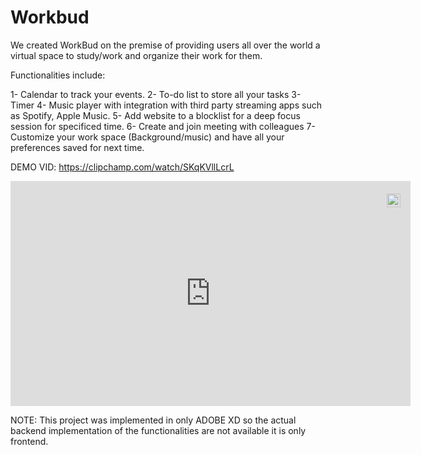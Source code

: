 # Workbud
We created WorkBud on the premise of providing users all over the world a virtual space to study/work and organize their work for them. 

Functionalities include:

1- Calendar to track your events.
2- To-do list to store all your tasks
3- Timer 
4- Music player with integration with third party streaming apps such as Spotify, Apple Music.
5- Add website to a blocklist for a deep focus session for specificed time. 
6- Create and join meeting with colleagues
7- Customize your work space (Background/music) and have all your preferences saved for next time.

DEMO VID:  https://clipchamp.com/watch/SKqKVllLcrL
<div style="position:relative;width:fit-content;height:fit-content;">
            <a style="position:absolute;top:20px;right:1rem;opacity:0.8;" href="https://clipchamp.com/watch/SKqKVllLcrL?utm_source=embed&utm_medium=embed&utm_campaign=watch">
                <img style="height:22px;" src="https://clipchamp.com/e.svg" alt="Made with Clipchamp" />
            </a>
            <iframe allow="autoplay;" allowfullscreen style="border:none" src="https://clipchamp.com/watch/SKqKVllLcrL/embed" width="640" height="360"></iframe>
        </div>


NOTE: This project was implemented in only ADOBE XD so the actual backend implementation of the functionalities are not available it is only frontend.
